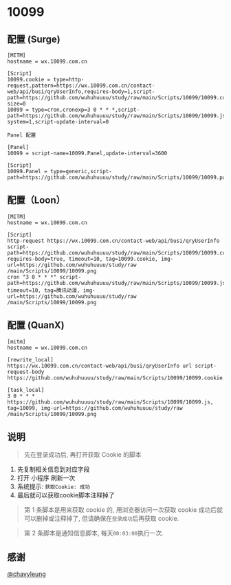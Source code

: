 # 10099

## 配置 (Surge)

```properties
[MITM]
hostname = wx.10099.com.cn

[Script]
10099.cookie = type=http-request,pattern=https://wx.10099.com.cn/contact-web/api/busi/qryUserInfo,requires-body=1,script-path=https://github.com/wuhuhuuuu/study/raw/main/Scripts/10099/10099.cookie.js,max-size=0
10099 = type=cron,cronexp=3 0 * * *,script-path=https://github.com/wuhuhuuuu/study/raw/main/Scripts/10099/10099.js,wake-system=1,script-update-interval=0
```
```properties
Panel 配置

[Panel]
10099 = script-name=10099.Panel,update-interval=3600

[Script]
10099.Panel = type=generic,script-path=https://github.com/wuhuhuuuu/study/raw/main/Scripts/10099/10099.panel.js
```
## 配置（Loon）

```properties
[MITM]
hostname = wx.10099.com.cn

[Script]
http-request https://wx.10099.com.cn/contact-web/api/busi/qryUserInfo script-path=https://github.com/wuhuhuuuu/study/raw/main/Scripts/10099/10099.cookie.js, requires-body=true, timeout=10, tag=10099.cookie, img-url=https://github.com/wuhuhuuuu/study/raw
/main/Scripts/10099/10099.png
cron "3 0 * * *" script-path=https://github.com/wuhuhuuuu/study/raw/main/Scripts/10099/10099.js, timeout=10, tag=腾讯动漫, img-url=https://github.com/wuhuhuuuu/study/raw
/main/Scripts/10099/10099.png
```
## 配置 (QuanX)

```properties
[mitm]
hostname = wx.10099.com.cn

[rewrite_local]
https://wx.10099.com.cn/contact-web/api/busi/qryUserInfo url script-request-body https://github.com/wuhuhuuuu/study/raw/main/Scripts/10099/10099.cookie.js

[task_local]
3 0 * * * https://github.com/wuhuhuuuu/study/raw/main/Scripts/10099/10099.js, tag=10099, img-url=https://github.com/wuhuhuuuu/study/raw
/main/Scripts/10099/10099.png
```

## 说明

> 先在登录成功后, 再打开获取 Cookie 的脚本

1. 先复制相关信息到对应字段
2. 打开 小程序 刷新一次
3. 系统提示: `获取Cookie: 成功`
4. 最后就可以获取cookie脚本注释掉了

> 第 1 条脚本是用来获取 cookie 的, 用浏览器访问一次获取 cookie 成功后就可以删掉或注释掉了, 但请确保在`登录成功`后再获取 cookie.

> 第 2 条脚本是通知信息脚本, 每天`00:03:00`执行一次.

## 感谢

[@chavyleung](https://github.com/chavyleung)
